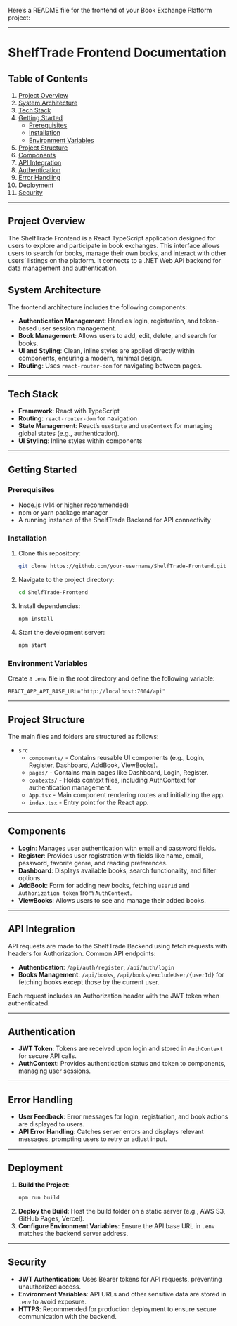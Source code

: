 Here’s a README file for the frontend of your Book Exchange Platform project:

---

# ShelfTrade Frontend Documentation

## Table of Contents
1. [Project Overview](#project-overview)
2. [System Architecture](#system-architecture)
3. [Tech Stack](#tech-stack)
4. [Getting Started](#getting-started)
   - [Prerequisites](#prerequisites)
   - [Installation](#installation)
   - [Environment Variables](#environment-variables)
5. [Project Structure](#project-structure)
6. [Components](#components)
7. [API Integration](#api-integration)
8. [Authentication](#authentication)
9. [Error Handling](#error-handling)
10. [Deployment](#deployment)
11. [Security](#security)

---

## Project Overview
The ShelfTrade Frontend is a React TypeScript application designed for users to explore and participate in book exchanges. This interface allows users to search for books, manage their own books, and interact with other users’ listings on the platform. It connects to a .NET Web API backend for data management and authentication.

## System Architecture
The frontend architecture includes the following components:
- **Authentication Management**: Handles login, registration, and token-based user session management.
- **Book Management**: Allows users to add, edit, delete, and search for books.
- **UI and Styling**: Clean, inline styles are applied directly within components, ensuring a modern, minimal design.
- **Routing**: Uses `react-router-dom` for navigating between pages.

---

## Tech Stack
- **Framework**: React with TypeScript
- **Routing**: `react-router-dom` for navigation
- **State Management**: React’s `useState` and `useContext` for managing global states (e.g., authentication).
- **UI Styling**: Inline styles within components

---

## Getting Started

### Prerequisites
- Node.js (v14 or higher recommended)
- npm or yarn package manager
- A running instance of the ShelfTrade Backend for API connectivity

### Installation
1. Clone this repository:
   ```bash
   git clone https://github.com/your-username/ShelfTrade-Frontend.git
   ```
2. Navigate to the project directory:
   ```bash
   cd ShelfTrade-Frontend
   ```
3. Install dependencies:
   ```bash
   npm install
   ```
4. Start the development server:
   ```bash
   npm start
   ```

### Environment Variables
Create a `.env` file in the root directory and define the following variable:

```plaintext
REACT_APP_API_BASE_URL="http://localhost:7004/api"
```

---

## Project Structure
The main files and folders are structured as follows:
- `src`
  - `components/` - Contains reusable UI components (e.g., Login, Register, Dashboard, AddBook, ViewBooks).
  - `pages/` - Contains main pages like Dashboard, Login, Register.
  - `contexts/` - Holds context files, including AuthContext for authentication management.
  - `App.tsx` - Main component rendering routes and initializing the app.
  - `index.tsx` - Entry point for the React app.

---

## Components
- **Login**: Manages user authentication with email and password fields.
- **Register**: Provides user registration with fields like name, email, password, favorite genre, and reading preferences.
- **Dashboard**: Displays available books, search functionality, and filter options.
- **AddBook**: Form for adding new books, fetching `userId` and `Authorization token` from `AuthContext`.
- **ViewBooks**: Allows users to see and manage their added books.
  
---

## API Integration
API requests are made to the ShelfTrade Backend using fetch requests with headers for Authorization. Common API endpoints:
- **Authentication**: `/api/auth/register`, `/api/auth/login`
- **Books Management**: `/api/books`, `/api/books/excludeUser/{userId}` for fetching books except those by the current user.

Each request includes an Authorization header with the JWT token when authenticated.

---

## Authentication
- **JWT Token**: Tokens are received upon login and stored in `AuthContext` for secure API calls.
- **AuthContext**: Provides authentication status and token to components, managing user sessions.

---

## Error Handling
- **User Feedback**: Error messages for login, registration, and book actions are displayed to users.
- **API Error Handling**: Catches server errors and displays relevant messages, prompting users to retry or adjust input.

---

## Deployment
1. **Build the Project**:
   ```bash
   npm run build
   ```
2. **Deploy the Build**: Host the build folder on a static server (e.g., AWS S3, GitHub Pages, Vercel).
3. **Configure Environment Variables**: Ensure the API base URL in `.env` matches the backend server address.

---

## Security
- **JWT Authentication**: Uses Bearer tokens for API requests, preventing unauthorized access.
- **Environment Variables**: API URLs and other sensitive data are stored in `.env` to avoid exposure.
- **HTTPS**: Recommended for production deployment to ensure secure communication with the backend.
